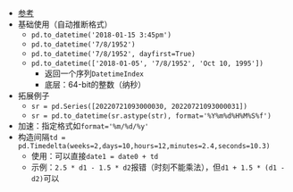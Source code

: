 - [参考](https://blog.csdn.net/weixin_39532362/article/details/93854780)
- 基础使用（自动推断格式）
  - `pd.to_datetime('2018-01-15 3:45pm')`
  - `pd.to_datetime('7/8/1952')`
  - `pd.to_datetime('7/8/1952', dayfirst=True)`
  - `pd.to_datetime(['2018-01-05', '7/8/1952', 'Oct 10, 1995'])`
    - 返回一个序列`DatetimeIndex`
    - 底层：64-bit的整数（纳秒）
- 拓展例子
  - `sr = pd.Series([20220721093000030, 20220721093000031])`
  - `sr = pd.to_datetime(sr.astype(str), format='%Y%m%d%H%M%S%f')`
- 加速：指定格式如`format='%m/%d/%y'`
- 构造间隔`td = pd.Timedelta(weeks=2,days=10,hours=12,minutes=2.4,seconds=10.3)`
  - 使用：可以直接`date1 = date0 + td`
  - 示例：`2.5 * d1 - 1.5 * d2`报错（时刻不能乘法），但`d1 + 1.5 * (d1 - d2)`可以